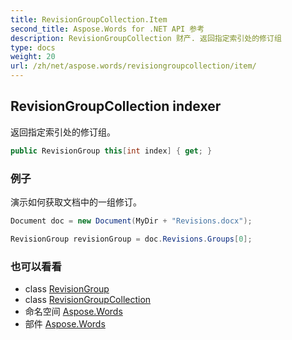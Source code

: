 ```yaml
---
title: RevisionGroupCollection.Item
second_title: Aspose.Words for .NET API 参考
description: RevisionGroupCollection 财产. 返回指定索引处的修订组
type: docs
weight: 20
url: /zh/net/aspose.words/revisiongroupcollection/item/
---
```

## RevisionGroupCollection indexer

返回指定索引处的修订组。

```csharp
public RevisionGroup this[int index] { get; }
```

### 例子

演示如何获取文档中的一组修订。

```csharp
Document doc = new Document(MyDir + "Revisions.docx");

RevisionGroup revisionGroup = doc.Revisions.Groups[0];
```

### 也可以看看

* class [RevisionGroup](../../revisiongroup/)
* class [RevisionGroupCollection](../)
* 命名空间 [Aspose.Words](../../revisiongroupcollection/)
* 部件 [Aspose.Words](../../../)


